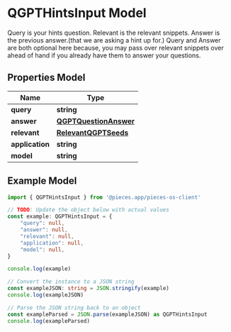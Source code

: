 
# QGPTHintsInput Model

Query is your hints question. Relevant is the relevant snippets. Answer is the previous answer.(that we are asking a hint up for.)  Query and Answer are both optional here because, you may pass over relevant snippets over ahead of hand if you already have them to answer your questions.

## Properties Model

Name | Type
------------ | -------------
**query** | **string**
**answer** | [**QGPTQuestionAnswer**](QGPTQuestionAnswer)
**relevant** | [**RelevantQGPTSeeds**](RelevantQGPTSeeds)
**application** | **string**
**model** | **string**

## Example Model

```typescript
import { QGPTHintsInput } from '@pieces.app/pieces-os-client'

// TODO: Update the object below with actual values
const example: QGPTHintsInput = {
    "query": null,
    "answer": null,
    "relevant": null,
    "application": null,
    "model": null,
}

console.log(example)

// Convert the instance to a JSON string
const exampleJSON: string = JSON.stringify(example)
console.log(exampleJSON)

// Parse the JSON string back to an object
const exampleParsed = JSON.parse(exampleJSON) as QGPTHintsInput
console.log(exampleParsed)
```


